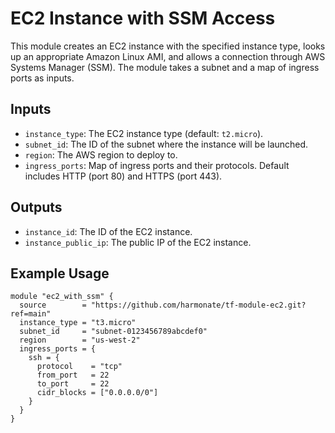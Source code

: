 # EC2 Instance with SSM Access

This module creates an EC2 instance with the specified instance type, looks up an appropriate Amazon Linux AMI, and allows a connection through AWS Systems Manager (SSM). The module takes a subnet and a map of ingress ports as inputs.

## Inputs

- `instance_type`: The EC2 instance type (default: `t2.micro`).
- `subnet_id`: The ID of the subnet where the instance will be launched.
- `region`: The AWS region to deploy to.
- `ingress_ports`: Map of ingress ports and their protocols. Default includes HTTP (port 80) and HTTPS (port 443).

## Outputs

- `instance_id`: The ID of the EC2 instance.
- `instance_public_ip`: The public IP of the EC2 instance.

## Example Usage

```hcl
module "ec2_with_ssm" {
  source        = "https://github.com/harmonate/tf-module-ec2.git?ref=main"
  instance_type = "t3.micro"
  subnet_id     = "subnet-0123456789abcdef0"
  region        = "us-west-2"
  ingress_ports = {
    ssh = {
      protocol    = "tcp"
      from_port   = 22
      to_port     = 22
      cidr_blocks = ["0.0.0.0/0"]
    }
  }
}
